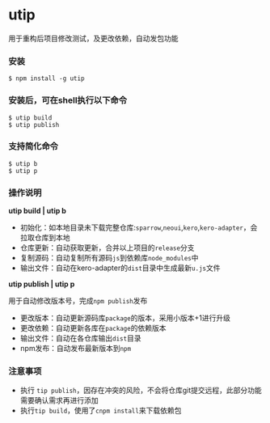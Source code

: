 # utip

用于重构后项目修改测试，及更改依赖，自动发包功能

### 安装

```
$ npm install -g utip
```

### 安装后，可在shell执行以下命令

```
$ utip build
$ utip publish
```

### 支持简化命令

```
$ utip b
$ utip p
```

### 操作说明

**utip build | utip b**

* 初始化：如本地目录未下载完整仓库:`sparrow`,`neoui`,`kero`,`kero-adapter`，会拉取仓库到本地
* 仓库更新：自动获取更新，合并以上项目的`release`分支
* 复制源码：自动复制所有源码`js`到依赖库`node_modules`中
* 输出文件：自动在kero-adapter的`dist`目录中生成最新`u.js`文件

**utip publish | utip p**

用于自动修改版本号，完成`npm publish`发布

* 更改版本：自动更新源码库`package`的版本，采用小版本+1进行升级
* 更改依赖：自动更新各库在`package`的依赖版本
* 输出文件：自动在各仓库输出`dist`目录
* npm发布：自动发布最新版本到`npm`



### 注意事项

* 执行 `tip publish`，因存在冲突的风险，不会将仓库git提交远程，此部分功能需要确认需求再进行添加
* 执行`tip build`，使用了`cnpm install`来下载依赖包